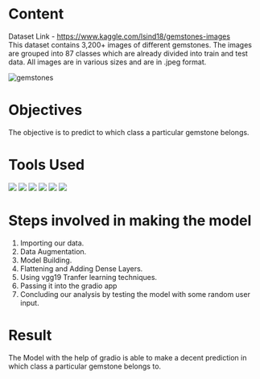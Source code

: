# Content

Dataset Link - https://www.kaggle.com/lsind18/gemstones-images<br>
This dataset contains 3,200+ images of different gemstones. The images are grouped into 87 classes which are already divided into train and test data. All images are in various sizes and are in .jpeg format.


![gemstones](https://user-images.githubusercontent.com/75988493/147533586-427ebb7f-b473-46b5-ab5a-a0e46b1b8c2c.png)

# Objectives  
The objective is to predict to which class a particular gemstone belongs. <br>

# Tools Used
<img src="https://img.shields.io/badge/Python-FFD43B?style=for-the-badge&logo=python&logoColor=darkgreen"/> <img src="https://img.shields.io/badge/TensorFlow-FF6F00?style=for-the-badge&logo=tensorflow&logoColor=white"> <img src="https://img.shields.io/badge/pandas%20-%23150458.svg?&style=for-the-badge&logo=pandas&logoColor=white" /> <img src="https://img.shields.io/badge/numpy%20-%23013243.svg?&style=for-the-badge&logo=numpy&logoColor=white" /> <img src="https://img.shields.io/badge/Keras-D00000?style=for-the-badge&logo=Keras&logoColor=white"/> <img src="https://img.shields.io/badge/Colab-F9AB00?style=for-the-badge&logo=googlecolab&color=525252">


# Steps involved in making the model 
1) Importing our data. <br>
2) Data Augmentation.<br>
3) Model Building. <br>
4) Flattening and Adding Dense Layers. <br>
5) Using vgg19 Tranfer learning techniques.<br>
6) Passing it into the gradio app
7) Concluding our analysis by testing the model with some random user input.<br>

# Result  
The Model with the help of gradio is able to make a decent prediction in which class a particular gemstone belongs to. <br>

